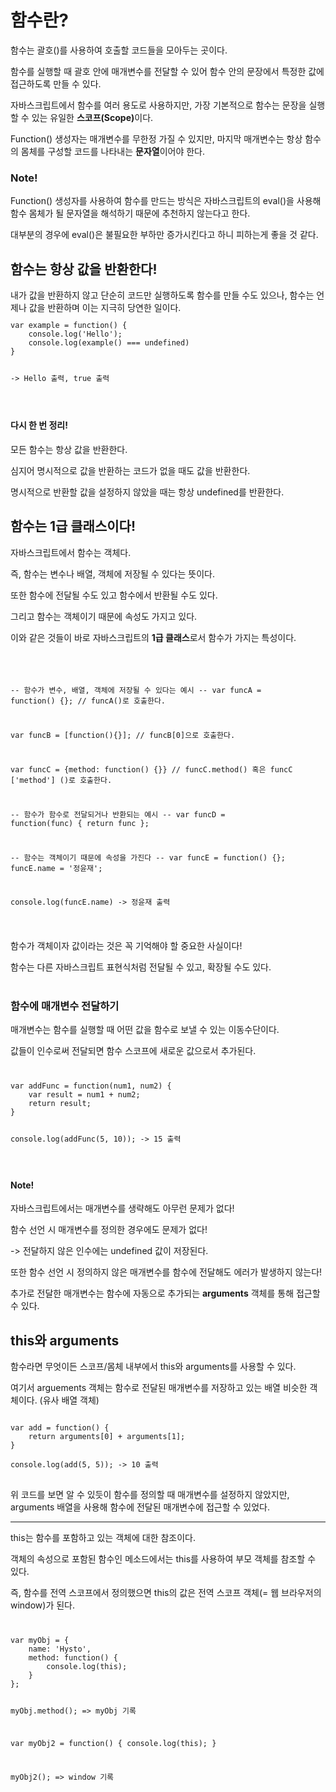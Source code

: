 <h1>함수란?</h1>
함수는 괄호()를 사용하여 호출할 코드들을 모아두는 곳이다.

함수를 실행할 때 괄호 안에 매개변수를 전달할 수 있어 함수 안의 문장에서 특정한 값에 접근하도록 만들 수 있다.

자바스크립트에서 함수를 여러 용도로 사용하지만, 가장 기본적으로 함수는 문장을 실행할 수 있는 유일한 <b>스코프(Scope)</b>이다.

Function() 생성자는 매개변수를 무한정 가질 수 있지만, 마지막 매개변수는 항상 함수의 몸체를 구성할 코드를 나타내는 <b>문자열</b>이어야 한다.

<h3>Note!</h3>
Function() 생성자를 사용하여 함수를 만드는 방식은 자바스크립트의 eval()을 사용해 함수 몸체가 될 문자열을 해석하기 때문에 추천하지 않는다고 한다.

대부분의 경우에 eval()은 불필요한 부하만 증가시킨다고 하니 피하는게 좋을 것 같다.

<h2>함수는 항상 값을 반환한다!</h2>
내가 값을 반환하지 않고 단순히 코드만 실행하도록 함수를 만들 수도 있으나, 함수는 언제나 값을 반환하며 이는 지극히 당연한 일이다.

<code>
<pre>
var example = function() {
    console.log('Hello');
    console.log(example() === undefined)
}

-> Hello 출력, true 출력
</pre>
</code>

<h4>다시 한 번 정리!</h4>
모든 함수는 항상 값을 반환한다.

심지어 명시적으로 값을 반환하는 코드가 없을 때도 값을 반환한다.

명시적으로 반환할 값을 설정하지 않았을 때는 항상 undefined를 반환한다.

<h2>함수는 1급 클래스이다!</h2>
자바스크립트에서 함수는 객체다.

즉, 함수는 변수나 배열, 객체에 저장될 수 있다는 뜻이다.

또한 함수에 전달될 수도 있고 함수에서 반환될 수도 있다.

그리고 함수는 객체이기 때문에 속성도 가지고 있다.

이와 같은 것들이 바로 자바스크립트의 <b>1급 클래스</b>로서 함수가 가지는 특성이다.

<code>
<pre>

-- 함수가 변수, 배열, 객체에 저장될 수 있다는 예시 --
var funcA = function() {}; // funcA()로 호출한다.

var funcB = [function(){}]; // funcB[0]으로 호출한다.

var funcC = {method: function() {}} // funcC.method() 혹은 funcC ['method'] ()로 호출한다.

-- 함수가 함수로 전달되거나 반환되는 예시 -- 
var funcD = function(func) {
    return func
};

-- 함수는 객체이기 때문에 속성을 가진다 --
var funcE = function() {};
funcE.name = '정윤재';

console.log(funcE.name) -> 정윤재 출력
</pre>
</code>

함수가 객체이자 값이라는 것은 꼭 기억해야 할 중요한 사실이다! 

함수는 다른 자바스크립트 표현식처럼 전달될 수 있고, 확장될 수도 있다.<br><br>

<h3>함수에 매개변수 전달하기</h3>
매개변수는 함수를 실행할 때 어떤 값을 함수로 보낼 수 있는 이동수단이다.

값들이 인수로써 전달되면 함수 스코프에 새로운 값으로서 추가된다.

<code>
<pre>
var addFunc = function(num1, num2) {
    var result = num1 + num2;
    return result;
}

console.log(addFunc(5, 10)); -> 15 출력
</pre>
</code>

<h4>Note!</h4>
자바스크립트에서는 매개변수를 생략해도 아무런 문제가 없다!

함수 선언 시 매개변수를 정의한 경우에도 문제가 없다!

-> 전달하지 않은 인수에는 undefined 값이 저장된다.

또한 함수 선언 시 정의하지 않은 매개변수를 함수에 전달해도 에러가 발생하지 않는다!

추가로 전달한 매개변수는 함수에 자동으로 추가되는 **arguments** 객체를 통해 접근할 수 있다.

<h2>this와 arguments</h2>
함수라면 무엇이든 스코프/몸체 내부에서 this와 arguments를 사용할 수 있다.

여기서 arguements 객체는 함수로 전달된 매개변수를 저장하고 있는 배열 비슷한 객체이다. (유사 배열 객체)

<pre>
<code>
var add = function() {
    return arguments[0] + arguments[1];
}

console.log(add(5, 5)); -> 10 출력
</code>
</pre>

위 코드를 보면 알 수 있듯이 함수를 정의할 때 매개변수를 설정하지 않았지만, arguments 배열을 사용해 함수에 전달된 매개변수에 접근할 수 있었다.

-------
this는 함수를 포함하고 있는 객체에 대한 참조이다.

객체의 속성으로 포함된 함수인 메소드에서는 this를 사용하여 부모 객체를 참조할 수 있다.

즉, 함수를 전역 스코프에서 정의했으면 this의 값은 전역 스코프 객체(= 웹 브라우저의 window)가 된다.

<code>
<pre>
var myObj = {
    name: 'Hysto',
    method: function() {
        console.log(this);
    }
};

myObj.method(); => myObj 기록

var myObj2 = function() {
    console.log(this);
}

myObj2(); => window 기록
</pre>
</code>

